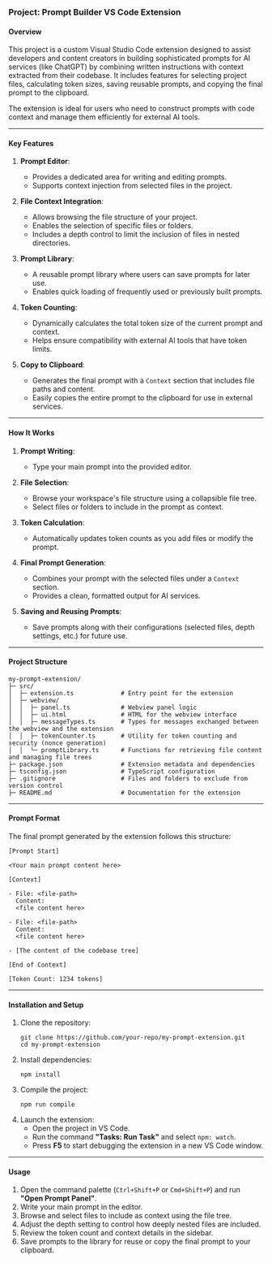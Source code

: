 ### **Project: Prompt Builder VS Code Extension**

#### **Overview**
This project is a custom Visual Studio Code extension designed to assist developers and content creators in building sophisticated prompts for AI services (like ChatGPT) by combining written instructions with context extracted from their codebase. It includes features for selecting project files, calculating token sizes, saving reusable prompts, and copying the final prompt to the clipboard.

The extension is ideal for users who need to construct prompts with code context and manage them efficiently for external AI tools.

---

#### **Key Features**
1. **Prompt Editor**:
   - Provides a dedicated area for writing and editing prompts.
   - Supports context injection from selected files in the project.

2. **File Context Integration**:
   - Allows browsing the file structure of your project.
   - Enables the selection of specific files or folders.
   - Includes a depth control to limit the inclusion of files in nested directories.

3. **Prompt Library**:
   - A reusable prompt library where users can save prompts for later use.
   - Enables quick loading of frequently used or previously built prompts.

4. **Token Counting**:
   - Dynamically calculates the total token size of the current prompt and context.
   - Helps ensure compatibility with external AI tools that have token limits.

5. **Copy to Clipboard**:
   - Generates the final prompt with a `Context` section that includes file paths and content.
   - Easily copies the entire prompt to the clipboard for use in external services.

---

#### **How It Works**
1. **Prompt Writing**:
   - Type your main prompt into the provided editor.

2. **File Selection**:
   - Browse your workspace's file structure using a collapsible file tree.
   - Select files or folders to include in the prompt as context.

3. **Token Calculation**:
   - Automatically updates token counts as you add files or modify the prompt.

4. **Final Prompt Generation**:
   - Combines your prompt with the selected files under a `Context` section.
   - Provides a clean, formatted output for AI services.

5. **Saving and Reusing Prompts**:
   - Save prompts along with their configurations (selected files, depth settings, etc.) for future use.

---

#### **Project Structure**
```
my-prompt-extension/
├─ src/
│  ├─ extension.ts             # Entry point for the extension
│  ├─ webview/
│  │  ├─ panel.ts              # Webview panel logic
│  │  ├─ ui.html               # HTML for the webview interface
│  │  ├─ messageTypes.ts       # Types for messages exchanged between the webview and the extension
│  │  ├─ tokenCounter.ts       # Utility for token counting and security (nonce generation)
│  │  └─ promptLibrary.ts      # Functions for retrieving file content and managing file trees
├─ package.json                # Extension metadata and dependencies
├─ tsconfig.json               # TypeScript configuration
├─ .gitignore                  # Files and folders to exclude from version control
├─ README.md                   # Documentation for the extension
```

---

#### **Prompt Format**
The final prompt generated by the extension follows this structure:
```
[Prompt Start]

<Your main prompt content here>

[Context]

- File: <file-path>
  Content:
  <file content here>

- File: <file-path>
  Content:
  <file content here>

- [The content of the codebase tree]

[End of Context]

[Token Count: 1234 tokens]
```

---

#### **Installation and Setup**
1. Clone the repository:
   ```
   git clone https://github.com/your-repo/my-prompt-extension.git
   cd my-prompt-extension
   ```
2. Install dependencies:
   ```
   npm install
   ```
3. Compile the project:
   ```
   npm run compile
   ```
4. Launch the extension:
   - Open the project in VS Code.
   - Run the command **"Tasks: Run Task"** and select `npm: watch`.
   - Press **F5** to start debugging the extension in a new VS Code window.

---

#### **Usage**
1. Open the command palette (`Ctrl+Shift+P` or `Cmd+Shift+P`) and run **"Open Prompt Panel"**.
2. Write your main prompt in the editor.
3. Browse and select files to include as context using the file tree.
4. Adjust the depth setting to control how deeply nested files are included.
5. Review the token count and context details in the sidebar.
6. Save prompts to the library for reuse or copy the final prompt to your clipboard.
